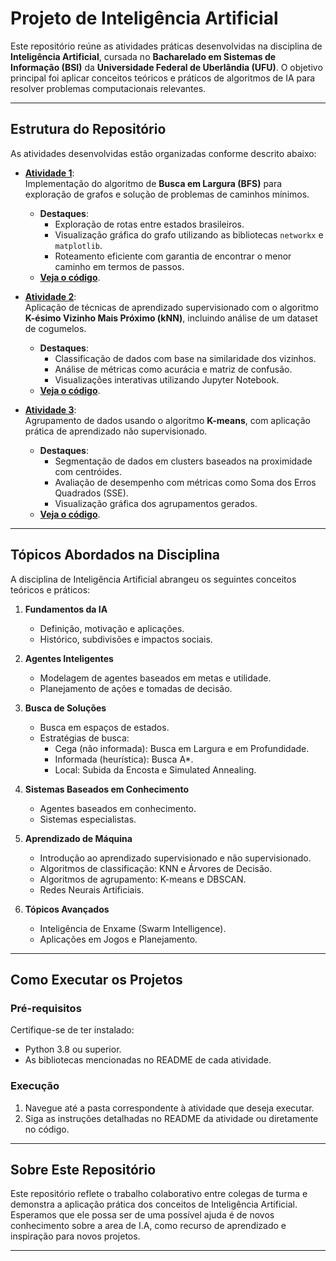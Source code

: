 # **Projeto de Inteligência Artificial**

Este repositório reúne as atividades práticas desenvolvidas na disciplina de **Inteligência Artificial**, cursada no **Bacharelado em Sistemas de Informação (BSI)** 
da **Universidade Federal de Uberlândia (UFU)**. O objetivo principal foi aplicar conceitos teóricos e práticos de algoritmos de IA para resolver problemas computacionais relevantes.

---

## **Estrutura do Repositório**

As atividades desenvolvidas estão organizadas conforme descrito abaixo:

- **[Atividade 1](Atividade-1/README.md)**:  
  Implementação do algoritmo de **Busca em Largura (BFS)** para exploração de grafos e solução de problemas de caminhos mínimos.  
  - **Destaques**:
    - Exploração de rotas entre estados brasileiros.
    - Visualização gráfica do grafo utilizando as bibliotecas `networkx` e `matplotlib`.
    - Roteamento eficiente com garantia de encontrar o menor caminho em termos de passos.
  - **[Veja o código](Atividade-1/Trabalho01.py)**.

- **[Atividade 2](Atividade-2/README.md)**:  
  Aplicação de técnicas de aprendizado supervisionado com o algoritmo **K-ésimo Vizinho Mais Próximo (kNN)**, incluindo análise de um dataset de cogumelos.  
  - **Destaques**:
    - Classificação de dados com base na similaridade dos vizinhos.
    - Análise de métricas como acurácia e matriz de confusão.
    - Visualizações interativas utilizando Jupyter Notebook.  
  - **[Veja o código](Atividade-2/Atividade-2.ipynb)**.

- **[Atividade 3](Atividade-3/README.md)**:  
  Agrupamento de dados usando o algoritmo **K-means**, com aplicação prática de aprendizado não supervisionado.  
  - **Destaques**:
    - Segmentação de dados em clusters baseados na proximidade com centróides.
    - Avaliação de desempenho com métricas como Soma dos Erros Quadrados (SSE).
    - Visualização gráfica dos agrupamentos gerados.  
  - **[Veja o código](Atividade-3/Atividade-3.ipynb)**.

---

## **Tópicos Abordados na Disciplina**

A disciplina de Inteligência Artificial abrangeu os seguintes conceitos teóricos e práticos:

1. **Fundamentos da IA**
   - Definição, motivação e aplicações.  
   - Histórico, subdivisões e impactos sociais.  

2. **Agentes Inteligentes**
   - Modelagem de agentes baseados em metas e utilidade.  
   - Planejamento de ações e tomadas de decisão.  

3. **Busca de Soluções**
   - Busca em espaços de estados.  
   - Estratégias de busca:  
     - Cega (não informada): Busca em Largura e em Profundidade.  
     - Informada (heurística): Busca A*.  
     - Local: Subida da Encosta e Simulated Annealing.  

4. **Sistemas Baseados em Conhecimento**
   - Agentes baseados em conhecimento.  
   - Sistemas especialistas.  

5. **Aprendizado de Máquina**
   - Introdução ao aprendizado supervisionado e não supervisionado.  
   - Algoritmos de classificação: KNN e Árvores de Decisão.  
   - Algoritmos de agrupamento: K-means e DBSCAN.  
   - Redes Neurais Artificiais.  

6. **Tópicos Avançados**
   - Inteligência de Enxame (Swarm Intelligence).  
   - Aplicações em Jogos e Planejamento.  

---

## **Como Executar os Projetos**

### **Pré-requisitos**
Certifique-se de ter instalado:  
- Python 3.8 ou superior.  
- As bibliotecas mencionadas no README de cada atividade.  

### **Execução**
1. Navegue até a pasta correspondente à atividade que deseja executar.
2. Siga as instruções detalhadas no README da atividade ou diretamente no código.

---

## **Sobre Este Repositório**

Este repositório reflete o trabalho colaborativo entre colegas de turma e demonstra a aplicação prática dos conceitos de Inteligência Artificial. Esperamos que ele possa ser de uma possível ajuda é de novos conhecimento sobre a area de I.A, como recurso de aprendizado e inspiração para novos projetos.

---

